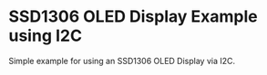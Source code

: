# SSD1306 OLED Display Example using I2C

Simple example for using an SSD1306 OLED Display via I2C.
